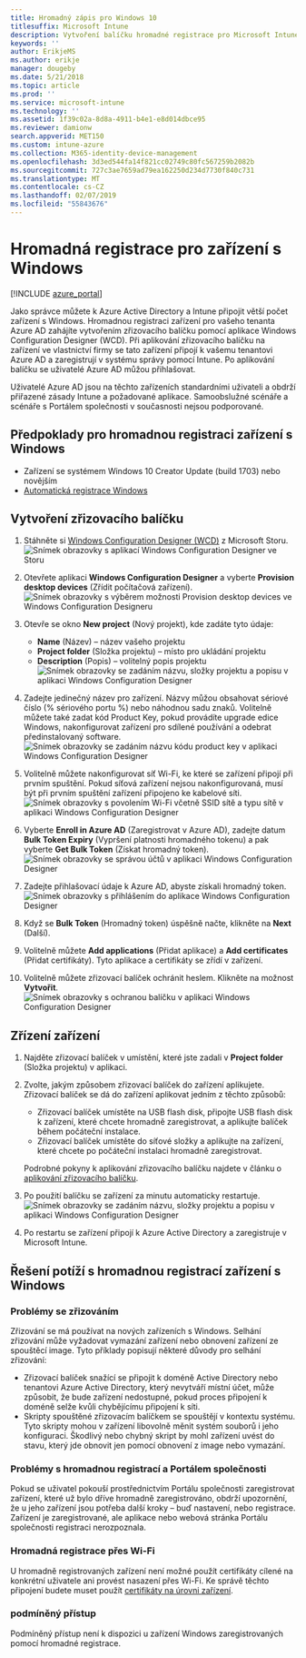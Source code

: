 ```yaml
---
title: Hromadný zápis pro Windows 10
titlesuffix: Microsoft Intune
description: Vytvoření balíčku hromadné registrace pro Microsoft Intune
keywords: ''
author: ErikjeMS
ms.author: erikje
manager: dougeby
ms.date: 5/21/2018
ms.topic: article
ms.prod: ''
ms.service: microsoft-intune
ms.technology: ''
ms.assetid: 1f39c02a-8d8a-4911-b4e1-e8d014dbce95
ms.reviewer: damionw
search.appverid: MET150
ms.custom: intune-azure
ms.collection: M365-identity-device-management
ms.openlocfilehash: 3d3ed544fa14f821cc02749c80fc567259b2082b
ms.sourcegitcommit: 727c3ae7659ad79ea162250d234d7730f840c731
ms.translationtype: MT
ms.contentlocale: cs-CZ
ms.lasthandoff: 02/07/2019
ms.locfileid: "55843676"
---
```

# <a name="bulk-enrollment-for-windows-devices"></a>Hromadná registrace pro zařízení s Windows

[!INCLUDE [azure_portal](./includes/azure_portal.md)]

Jako správce můžete k Azure Active Directory a Intune připojit větší počet zařízení s Windows. Hromadnou registraci zařízení pro vašeho tenanta Azure AD zahájíte vytvořením zřizovacího balíčku pomocí aplikace Windows Configuration Designer (WCD). Při aplikování zřizovacího balíčku na zařízení ve vlastnictví firmy se tato zařízení připojí k vašemu tenantovi Azure AD a zaregistrují v systému správy pomocí Intune. Po aplikování balíčku se uživatelé Azure AD můžou přihlašovat.

Uživatelé Azure AD jsou na těchto zařízeních standardními uživateli a obdrží přiřazené zásady Intune a požadované aplikace. Samoobslužné scénáře a scénáře s Portálem společnosti v současnosti nejsou podporované.

## <a name="prerequisites-for-windows-devices-bulk-enrollment"></a>Předpoklady pro hromadnou registraci zařízení s Windows

- Zařízení se systémem Windows 10 Creator Update (build 1703) nebo novějším
- [Automatická registrace Windows](windows-enroll.md#enable-windows-10-automatic-enrollment)

## <a name="create-a-provisioning-package"></a>Vytvoření zřizovacího balíčku

1. Stáhněte si [Windows Configuration Designer (WCD)](https://www.microsoft.com/store/apps/9nblggh4tx22) z Microsoft Storu.
   ![Snímek obrazovky s aplikací Windows Configuration Designer ve Storu](media/bulk-enroll-store.png)

2. Otevřete aplikaci **Windows Configuration Designer** a vyberte **Provision desktop devices** (Zřídit počítačová zařízení).
   ![Snímek obrazovky s výběrem možnosti Provision desktop devices ve Windows Configuration Designeru](media/bulk-enroll-select.png)

3. Otevře se okno **New project** (Nový projekt), kde zadáte tyto údaje:
   - **Name** (Název) – název vašeho projektu
   - **Project folder** (Složka projektu) – místo pro ukládání projektu
   - **Description** (Popis) – volitelný popis projektu ![Snímek obrazovky se zadáním názvu, složky projektu a popisu v aplikaci Windows Configuration Designer](media/bulk-enroll-name.png)

4. Zadejte jedinečný název pro zařízení. Názvy můžou obsahovat sériové číslo (% sériového portu %) nebo náhodnou sadu znaků. Volitelně můžete také zadat kód Product Key, pokud provádíte upgrade edice Windows, nakonfigurovat zařízení pro sdílené používání a odebrat předinstalovaný software.
   ![Snímek obrazovky se zadáním názvu kódu product key v aplikaci Windows Configuration Designer](media/bulk-enroll-device.png)

5. Volitelně můžete nakonfigurovat síť Wi-Fi, ke které se zařízení připojí při prvním spuštění.  Pokud síťová zařízení nejsou nakonfigurovaná, musí být při prvním spuštění zařízení připojeno ke kabelové síti.
   ![Snímek obrazovky s povolením Wi-Fi včetně SSID sítě a typu sítě v aplikaci Windows Configuration Designer](media/bulk-enroll-network.png)

6. Vyberte **Enroll in Azure AD** (Zaregistrovat v Azure AD), zadejte datum **Bulk Token Expiry** (Vypršení platnosti hromadného tokenu) a pak vyberte **Get Bulk Token** (Získat hromadný token).
   ![Snímek obrazovky se správou účtů v aplikaci Windows Configuration Designer](media/bulk-enroll-account.png)

7. Zadejte přihlašovací údaje k Azure AD, abyste získali hromadný token.
   ![Snímek obrazovky s přihlášením do aplikace Windows Configuration Designer](media/bulk-enroll-cred.png)

8. Když se **Bulk Token** (Hromadný token) úspěšně načte, klikněte na **Next** (Další).

9. Volitelně můžete **Add applications** (Přidat aplikace) a **Add certificates** (Přidat certifikáty). Tyto aplikace a certifikáty se zřídí v zařízení.

10. Volitelně můžete zřizovací balíček ochránit heslem.  Klikněte na možnost **Vytvořit**.
    ![Snímek obrazovky s ochranou balíčku v aplikaci Windows Configuration Designer](media/bulk-enroll-create.png)

## <a name="provision-devices"></a>Zřízení zařízení

1. Najděte zřizovací balíček v umístění, které jste zadali v **Project folder** (Složka projektu) v aplikaci.

2. Zvolte, jakým způsobem zřizovací balíček do zařízení aplikujete.  Zřizovací balíček se dá do zařízení aplikovat jedním z těchto způsobů:
   - Zřizovací balíček umístěte na USB flash disk, připojte USB flash disk k zařízení, které chcete hromadně zaregistrovat, a aplikujte balíček během počáteční instalace.
   - Zřizovací balíček umístěte do síťové složky a aplikujte na zařízení, které chcete po počáteční instalaci hromadně zaregistrovat.

   Podrobné pokyny k aplikování zřizovacího balíčku najdete v článku o [aplikování zřizovacího balíčku](https://technet.microsoft.com/itpro/windows/configure/provisioning-apply-package).

3. Po použití balíčku se zařízení za minutu automaticky restartuje.
   ![Snímek obrazovky se zadáním názvu, složky projektu a popisu v aplikaci Windows Configuration Designer](media/bulk-enroll-add.png)

4. Po restartu se zařízení připojí k Azure Active Directory a zaregistruje v Microsoft Intune.

## <a name="troubleshooting-windows-bulk-enrollment"></a>Řešení potíží s hromadnou registrací zařízení s Windows

### <a name="provisioning-issues"></a>Problémy se zřizováním
Zřizování se má používat na nových zařízeních s Windows. Selhání zřizování může vyžadovat vymazání zařízení nebo obnovení zařízení ze spouštěcí image. Tyto příklady popisují některé důvody pro selhání zřizování:

- Zřizovací balíček snažící se připojit k doméně Active Directory nebo tenantovi Azure Active Directory, který nevytváří místní účet, může způsobit, že bude zařízení nedostupné, pokud proces připojení k doméně selže kvůli chybějícímu připojení k síti.
- Skripty spouštěné zřizovacím balíčkem se spouštějí v kontextu systému. Tyto skripty mohou v zařízení libovolně měnit systém souborů i jeho konfiguraci. Škodlivý nebo chybný skript by mohl zařízení uvést do stavu, který jde obnovit jen pomocí obnovení z image nebo vymazání.

### <a name="problems-with-bulk-enrollment-and-company-portal"></a>Problémy s hromadnou registrací a Portálem společnosti
Pokud se uživatel pokouší prostřednictvím Portálu společnosti zaregistrovat zařízení, které už bylo dříve hromadně zaregistrováno, obdrží upozornění, že u jeho zařízení jsou potřeba další kroky – buď nastavení, nebo registrace. Zařízení je zaregistrované, ale aplikace nebo webová stránka Portálu společnosti registraci nerozpoznala.

### <a name="bulk-enrollment-with-wi-fi"></a>Hromadná registrace přes Wi-Fi 

U hromadně registrovaných zařízení není možné použít certifikáty cílené na konkrétní uživatele ani provést nasazení přes Wi-Fi. Ke správě těchto připojení budete muset použít [certifikáty na úrovni zařízení](certificates-configure.md). 

### <a name="conditional-access"></a>podmíněný přístup
Podmíněný přístup není k dispozici u zařízení Windows zaregistrovaných pomocí hromadné registrace.
